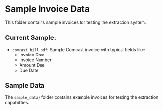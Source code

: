 # Sample Invoice Data

This folder contains sample invoices for testing the extraction system.

## Current Sample:
- `comcast_bill.pdf`: Sample Comcast invoice with typical fields like:
  - Invoice Date
  - Invoice Number  
  - Amount Due
  - Due Date

## Sample Data
The `sample_data/` folder contains example invoices for testing the extraction capabilities.